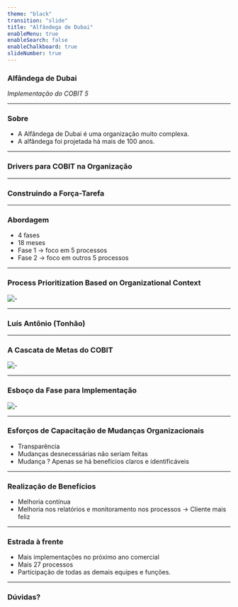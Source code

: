 ```yaml
---
theme: "black"
transition: "slide"
title: "Alfândega de Dubai"
enableMenu: true
enableSearch: false
enableChalkboard: true
slideNumber: true
---
```


### Alfândega de Dubai

_Implementação do COBIT 5_

---

### Sobre

- A Alfândega de Dubai é uma organização muito complexa.
- A alfândega foi projetada há mais de 100 anos. 

---

### Drivers para COBIT na Organização

---

### Construindo a Força-Tarefa

---

### Abordagem

- 4 fases
- 18 meses
- Fase 1 -> foco em 5 processos
- Fase 2 -> foco em outros 5 processos

---

### Process Prioritization Based on Organizational Context
![-](https://www.isaca.org/-/media/images/isacadp/project/isaca/articles/cobit-focus/2016/cf-18-january-2016-1b.jpg)

---

### Luís Antônio (Tonhão)

---

### A Cascata de Metas do COBIT
![-](https://www.isaca.org/resources/news-and-trends/industry-news/2016/-/media/images/isacadp/project/isaca/articles/cobit-focus/2016/cf-18-january-2016-2.jpg)

---

### Esboço da Fase para Implementação
![-](https://www.isaca.org/resources/news-and-trends/industry-news/2016/-/media/images/isacadp/project/isaca/articles/cobit-focus/2016/cf-18-january-2016-3.jpg)

---

### Esforços de Capacitação de Mudanças Organizacionais

- Transparência
- Mudanças desnecessárias não seriam feitas
- Mudança ? Apenas se há benefícios claros e identificáveis ​​

---

### Realização de Benefícios

- Melhoria contínua
- Melhoria nos relatórios e monitoramento nos processos -> Cliente mais feliz

---

### Estrada à frente

- Mais implementações no próximo ano comercial
- Mais 27 processos 
- Participação de todas as demais equipes e funções.

---

### Dúvidas?

